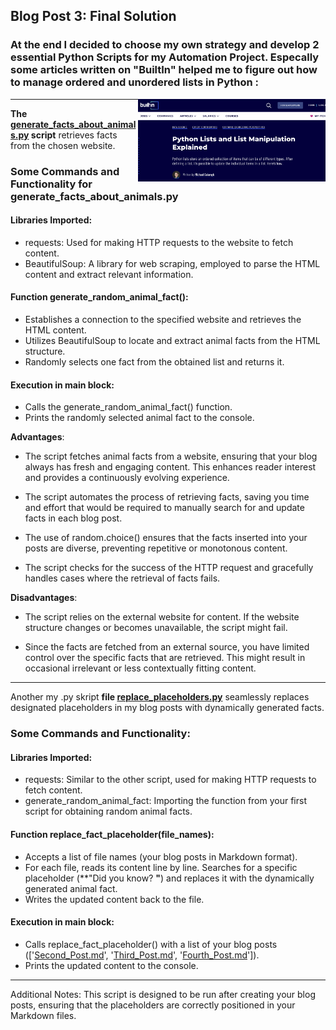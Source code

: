 ## Blog Post 3: Final Solution

### At the end I decided to choose my own strategy and develop 2 essential Python Scripts for my Automation Project. Especally some articles written on "BuiltIn" helped me to figure out how to manage ordered and unordered lists in Python : 

<p float="left"> 
  <img src="images_of_animals/Screenshot.png" alt="Alt Text" width="300" align="right">
</p>

<hr>

**The [generate_facts_about_animals.py](https://github.com/23W-GBAC/NastLenBlog/blob/main/generate_facts_about_animals.py) script** retrieves facts from the chosen website.


### Some Commands and Functionality for generate_facts_about_animals.py

#### Libraries Imported:

- requests: Used for making HTTP requests to the website to fetch content.
- BeautifulSoup: A library for web scraping, employed to parse the HTML content and extract relevant information.

#### Function generate_random_animal_fact():

- Establishes a connection to the specified website and retrieves the HTML content.
- Utilizes BeautifulSoup to locate and extract animal facts from the HTML structure.
- Randomly selects one fact from the obtained list and returns it.

#### Execution in __main__ block:

- Calls the generate_random_animal_fact() function.
- Prints the randomly selected animal fact to the console.


**Advantages**:

- The script fetches animal facts from a website, ensuring that your blog always has fresh and engaging content. This enhances reader interest and provides a continuously evolving experience.

- The script automates the process of retrieving facts, saving you time and effort that would be required to manually search for and update facts in each blog post.

- The use of random.choice() ensures that the facts inserted into your posts are diverse, preventing repetitive or monotonous content.

- The script checks for the success of the HTTP request and gracefully handles cases where the retrieval of facts fails.


**Disadvantages**:

- The script relies on the external website for content. If the website structure changes or becomes unavailable, the script might fail.

- Since the facts are fetched from an external source, you have limited control over the specific facts that are retrieved. This might result in occasional irrelevant or less contextually fitting content.

<hr>

Another my .py skript **file [replace_placeholders.py](https://github.com/23W-GBAC/NastLenBlog/blob/main/replace_placeholders.py)** seamlessly replaces designated placeholders in my blog posts with dynamically generated facts.

### Some Commands and Functionality:
#### Libraries Imported:

- requests: Similar to the other script, used for making HTTP requests to fetch content.
- generate_random_animal_fact: Importing the function from your first script for obtaining random animal facts.

#### Function replace_fact_placeholder(file_names):

- Accepts a list of file names (your blog posts in Markdown format).
- For each file, reads its content line by line.
Searches for a specific placeholder (**"Did you know? **"**) and replaces it with the dynamically generated animal fact.
- Writes the updated content back to the file.

#### Execution in __main__ block:

- Calls replace_fact_placeholder() with a list of your blog posts (['[Second_Post.md](https://github.com/23W-GBAC/NastLenBlog/blob/main/Second_Post.md)', '[Third_Post.md](https://github.com/23W-GBAC/NastLenBlog/blob/main/Third_Post.md)', '[Fourth_Post.md](https://github.com/23W-GBAC/NastLenBlog/blob/main/Fourth_Post.md)']).
- Prints the updated content to the console.
<hr>
Additional Notes:
This script is designed to be run after creating your blog posts, ensuring that the placeholders are correctly positioned in your Markdown files.
